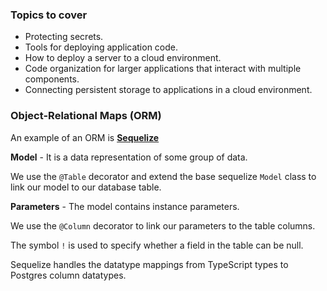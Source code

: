 
### Topics to cover

- Protecting secrets.
- Tools for deploying application code.
- How to deploy a server to a cloud environment.
- Code organization for larger applications that interact with multiple components.
- Connecting persistent storage to applications in a cloud environment.

### Object-Relational Maps (ORM)

An example of an ORM is **[Sequelize](http://docs.sequelizejs.com/)**

**Model** - It is a data representation of some group of data.

We use the ```@Table``` decorator and extend the base sequelize ```Model``` class to link our model to our database table.

**Parameters** - The model contains instance parameters.

 We use the ```@Column``` decorator to link our parameters to the table columns. 
 
The symbol ```!``` is used to specify whether a field in the table can be null.

Sequelize handles the datatype mappings from TypeScript types to Postgres column datatypes.
